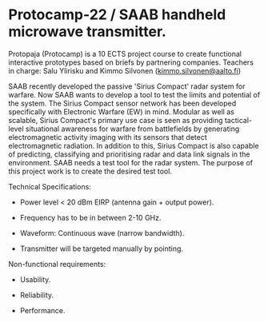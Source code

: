 # Protocamp-22 / SAAB handheld microwave transmitter.
Protopaja (Protocamp) is a 10 ECTS project course to create functional interactive prototypes 
based on briefs by partnering companies. Teachers in charge: Salu Ylirisku and 
Kimmo Silvonen (kimmo.silvonen@aalto.fi)

SAAB recently developed the passive 'Sirius Compact' radar system for warfare. Now SAAB wants 
to develop a tool to test the limits and potential of the system. The Sirius Compact sensor 
network has been developed specifically with Electronic Warfare (EW) in mind. Modular as 
well as scalable, Sirius Compact's primary use case is seen as providing tactical-level 
situational awareness for warfare from battlefields by generating electromagnetic activity 
imaging with its sensors that detect electromagnetic radiation. In addition to this, Sirius 
Compact is also capable of predicting, classifying and prioritising radar and data link 
signals in the environment. SAAB needs a test tool for the radar system. The purpose of 
this project work is to create the desired test tool. 

 
Technical Specifications:

  * Power level < 20 dBm EIRP (antenna gain + output power).

  * Frequency has to be in between 2-10 GHz.

  * Waveform: Continuous wave (narrow bandwidth).

  * Transmitter will be targeted manually by pointing.


Non-functional requirements:

  * Usability.

  * Reliability.

  * Performance.

  
  
